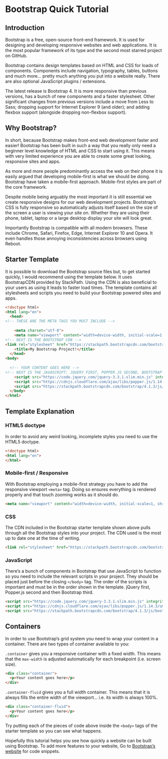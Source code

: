 # Bootstrap Quick Tutorial
## Introduction
Bootstrap is a free, open-source front-end framework. It is used for designing and developing responsive websites and web applications. It is the most popular framework of its type and the second most starred project on GitHub.

Bootstrap contains design templates based on HTML and CSS for loads of components. Components include navigation, typography, tables, buttons and much more… pretty much anything you put into a website really. There are also optional JavaScript plugins / extensions.

The latest release is Bootstrap 4. It is more responsive than previous versions, has a bunch of new components and a faster stylesheet. Other significant changes from previous versions include a move from Less to Sass; dropping support for Internet Explorer 9 (and older); and adding flexbox support (alongside dropping non-flexbox support).
## Why Bootstrap?
In short, because Bootstrap makes front-end web development faster and easier!
Bootstrap has been built in such a way that you really only need a beginner level knowledge of HTML and CSS to start using it. This means with very limited experience you are able to create some great looking, responsive sites and apps.

As more and more people predominantly access the web on their phone it is easily argued that developing mobile-first is what we should be doing. Bootstrap have taken a mobile-first approach. Mobile-first styles are part of the core framework.

Despite mobile being arguably the most important it is still essential we create responsive designs for our web development projects. Bootstrap’s CSS is fully responsive so automatically adjusts itself based on the size of the screen a user is viewing your site on. Whether they are using their phone, tablet, laptop or a large desktop display your site will look great.

Importantly Bootstrap is compatible with all modern browsers. These include Chrome, Safari, Firefox, Edge, Internet Explorer 10 and Opera. It even handles those annoying inconsistencies across browsers using Reboot.

## Starter Template
It is possible to download the Bootstrap source files but, to get started quickly, I would recommend using the template below. It uses BootstrapCDN provided by StackPath. Using the CDN is also beneficial to your users as using it leads to faster load times. The template contains all stylesheets and scripts you need to build your Bootstrap powered sites and apps.
```html
<!doctype html>
<html lang="en">
  <head>
<!-- THESE ARE THE META TAGS YOU MUST INCLUDE -->
    
    <meta charset="utf-8">
    <meta name="viewport" content="width=device-width, initial-scale=1, shrink-to-fit=no">
<!-- NEXT IS THE BOOTSTRAP CDN -->
<link rel="stylesheet" href="https://stackpath.bootstrapcdn.com/bootstrap/4.1.3/css/bootstrap.min.css" integrity="sha384-MCw98/SFnGE8fJT3GXwEOngsV7Zt27NXFoaoApmYm81iuXoPkFOJwJ8ERdknLPMO" crossorigin="anonymous">
    <title>My Bootstrap Project!</title>
  </head>
<body>
  
  <!-- YOUR CONTENT GOES HERE -->
<!-- NEXT IS THE JAVASCRIPT: JQUERY FIRST, POPPER.JS SECOND, BOOTSTRAP JS THIRD -->
    <script src="https://code.jquery.com/jquery-3.3.1.slim.min.js" integrity="sha384-q8i/X+965DzO0rT7abK41JStQIAqVgRVzpbzo5smXKp4YfRvH+8abtTE1Pi6jizo" crossorigin="anonymous"></script>
    <script src="https://cdnjs.cloudflare.com/ajax/libs/popper.js/1.14.3/umd/popper.min.js" integrity="sha384-ZMP7rVo3mIykV+2+9J3UJ46jBk0WLaUAdn689aCwoqbBJiSnjAK/l8WvCWPIPm49" crossorigin="anonymous"></script>
    <script src="https://stackpath.bootstrapcdn.com/bootstrap/4.1.3/js/bootstrap.min.js" integrity="sha384-ChfqqxuZUCnJSK3+MXmPNIyE6ZbWh2IMqE241rYiqJxyMiZ6OW/JmZQ5stwEULTy" crossorigin="anonymous"></script>
  </body>
</html>
```
## Template Explanation
### HTML5 doctype
In order to avoid any weird looking, incomplete styles you need to use the HTML5 doctype.
```html
<!doctype html>
<html lang="en">
</html>
```

### Mobile-first / Responsive
With Bootstrap employing a mobile-first strategy you have to add the responsive viewport ```<meta>``` tag. Doing so ensures everything is rendered properly and that touch zooming works as it should do.
```html
<meta name="viewport" content="width=device-width, initial-scale=1, shrink-to-fit=no">
```
### CSS
The CDN included in the Bootstrap starter template shown above pulls through all the Bootstrap styles into your project. The CDN used is the most up to date one at the time of writing.
```html
<link rel="stylesheet" href="https://stackpath.bootstrapcdn.com/bootstrap/4.1.3/css/bootstrap.min.css" integrity="sha384-MCw98/SFnGE8fJT3GXwEOngsV7Zt27NXFoaoApmYm81iuXoPkFOJwJ8ERdknLPMO" crossorigin="anonymous">
```
### JavaScript
There’s a bunch of components in Bootstrap that use JavaScript to function so you need to include the relevant scripts in your project. They should be placed just before the closing ```</body>``` tag. The order of the scripts is important and must be in the order shown in the template. jQuery first, Popper.js second and then Bootstrap third.
```html
<script src="https://code.jquery.com/jquery-3.3.1.slim.min.js" integrity="sha384-q8i/X+965DzO0rT7abK41JStQIAqVgRVzpbzo5smXKp4YfRvH+8abtTE1Pi6jizo" crossorigin="anonymous"></script>
<script src="https://cdnjs.cloudflare.com/ajax/libs/popper.js/1.14.3/umd/popper.min.js" integrity="sha384-ZMP7rVo3mIykV+2+9J3UJ46jBk0WLaUAdn689aCwoqbBJiSnjAK/l8WvCWPIPm49" crossorigin="anonymous"></script>
<script src="https://stackpath.bootstrapcdn.com/bootstrap/4.1.3/js/bootstrap.min.js" integrity="sha384-ChfqqxuZUCnJSK3+MXmPNIyE6ZbWh2IMqE241rYiqJxyMiZ6OW/JmZQ5stwEULTy" crossorigin="anonymous"></script>
```
## Containers
In order to use Bootstrap’s grid system you need to wrap your content in a container. There are two types of container available to you:

```.container``` gives you a responsive container with a fixed width. This means that the ```max-width``` is adjusted automatically for each breakpoint (i.e. screen size).
```html
<div class="container">
  <p>Your content goes here</p>
</div>
```
```.container-fluid``` gives you a full width container. This means that it is always fills the entire width of the viewport… i.e. its width is always 100%.
```html
<div class="container-fluid">
  <p>Your content goes here</p>
</div>
```
Try putting each of the pieces of code above inside the ```<body>``` tags of the starter template so you can see what happens.

Hopefully this tutorial helps you see how quickly a website can be built using Bootstrap. To add more features to your website, Go to [Bootstrap’s website](https://getbootstrap.com/docs/4.5/components/alerts/) for code snippets.
